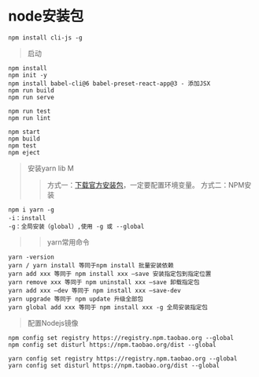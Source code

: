 # node安装包
```
npm install cli-js -g

```

> 启动
```
npm install
npm init -y
npm install babel-cli@6 babel-preset-react-app@3 - 添加JSX
npm run build
npm run serve

npm run test
npm run lint
```

```react
npm start
npm build
npm test
npm eject
```

> 安装yarn lib M
>> 方式一：[下载官方安装包](https://classic.yarnpkg.com/zh-Hans/docs/install#windows-stable)，一定要配置环境变量。
>> 方式二：NPM安装
```
npm i yarn -g
-i：install 
-g：全局安装（global）,使用 -g 或 --global
```

>> yarn常用命令
```
yarn -version
yarn / yarn install 等同于npm install 批量安装依赖
yarn add xxx 等同于 npm install xxx —save 安装指定包到指定位置
yarn remove xxx 等同于 npm uninstall xxx —save 卸载指定包
yarn add xxx —dev 等同于 npm install xxx —save-dev
yarn upgrade 等同于 npm update 升级全部包
yarn global add xxx 等同于 npm install xxx -g 全局安装指定包
```

> 配置Nodejs镜像
```
npm config set registry https://registry.npm.taobao.org --global
npm config set disturl https://npm.taobao.org/dist --global

yarn config set registry https://registry.npm.taobao.org --global
yarn config set disturl https://npm.taobao.org/dist --global
```

